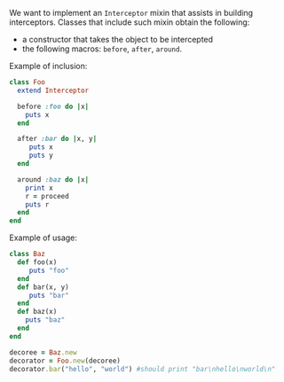 We want to implement an `Interceptor` mixin that assists in building interceptors. Classes that include such mixin obtain the following:

* a constructor that takes the object to be intercepted
* the following macros: `before`, `after`, `around`. 

Example of inclusion:

```ruby
class Foo
  extend Interceptor

  before :foo do |x|
    puts x
  end

  after :bar do |x, y|
     puts x
     puts y
  end

  around :baz do |x|
    print x
    r = proceed
    puts r
  end
end
```

Example of usage:

```ruby
class Baz
  def foo(x)    
     puts "foo"
  end
  def bar(x, y)
     puts "bar"
  end
  def baz(x)
    puts "baz"
  end  
end

decoree = Baz.new
decorator = Foo.new(decoree)
decorator.bar("hello", "world") #should print "bar\nhello\nworld\n"
```